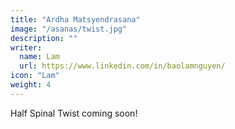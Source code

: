 ```yaml
---
title: "Ardha Matsyendrasana"
image: "/asanas/twist.jpg"
description: ""
writer:
  name: Lam
  url: https://www.linkedin.com/in/baolamnguyen/
icon: "Lam"
weight: 4
---
```




Half Spinal Twist coming soon!